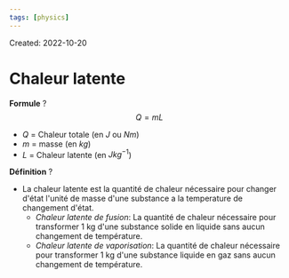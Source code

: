 ```yaml
---
tags: [physics] 
---
```

Created: 2022-10-20

# Chaleur latente
**Formule**
?
$$Q=mL$$
- $Q$ = Chaleur totale (en $J$ ou $Nm$)
- $m$ = masse (en $kg$)
- $L$ = Chaleur latente (en $Jkg^{-1}$)
<!--SR:!2023-05-19,141,290-->

**Définition**
?
- La chaleur latente est la quantité de chaleur nécessaire pour changer d'état l'unité de masse d'une substance a la temperature de changement d'état.
	- *Chaleur latente de fusion*: La quantité de chaleur nécessaire pour transformer 1 kg d'une substance solide en liquide sans aucun changement de température.
	- *Chaleur latente de vaporisation*: La quantité de chaleur nécessaire pour transformer 1 kg d'une substance liquide en gaz sans aucun changement de température.
<!--SR:!2023-01-18,26,190-->

